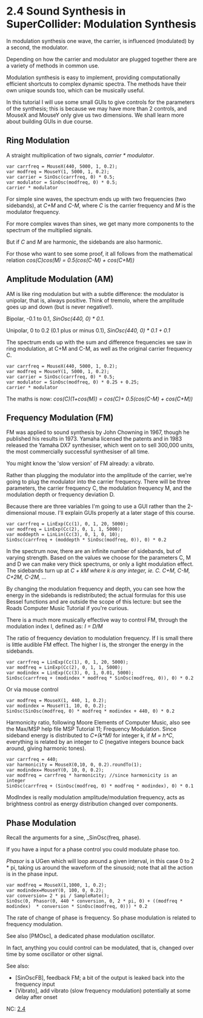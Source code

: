 # 2.4 Sound Synthesis in SuperCollider: Modulation Synthesis

In modulation synthesis one wave, the carrier, is influenced (modulated) by a second, the modulator.

Depending on how the carrier and modulator are plugged together there are a variety of methods in common use.

Modulation synthesis is easy to implement, providing computationally efficient shortcuts to complex dynamic spectra. The methods have their own unique sounds too, which can be musically useful.

In this tutorial I will use some small GUIs to give controls for the parameters of the synthesis; this is because we may have more than 2 controls, and MouseX and MouseY only give us two dimensions. We shall learn more about building GUIs in due course.

## Ring Modulation

A straight multiplication of two signals, _carrier * modulator_.

    var carrfreq = MouseX(440, 5000, 1, 0.2);
    var modfreq = MouseY(1, 5000, 1, 0.2);
    var carrier = SinOsc(carrfreq, 0) * 0.5;
    var modulator = SinOsc(modfreq, 0) * 0.5;
    carrier * modulator

For simple sine waves, the spectrum ends up with two frequencies (two sidebands), at _C+M_ and _C-M_, where _C_ is the carrier frequency and _M_ is the modulator frequency.

For more complex waves than sines, we get many more components to the spectrum of the multiplied signals.

But if _C_ and _M_ are harmonic, the sidebands are also harmonic.

For those who want to see some proof, it all follows from the mathematical relation _cos(C)*cos(M) = 0.5*(cos(C-M) + cos(C+M))_

## Amplitude Modulation (AM)

AM is like ring modulation but with a subtle difference: the modulator is unipolar, that is, always positive. Think of tremolo, where the amplitude goes up and down (but is never negative!).

Bipolar, -0.1 to 0.1, _SinOsc(440, 0) * 0.1_.

Unipolar, 0 to 0.2 (0.1 plus or minus 0.1), _SinOsc(440, 0) * 0.1 + 0.1_

The spectrum ends up with the sum and difference frequencies we saw in ring modulation, at C+M and C-M, as well as the original carrier frequency C.

    var carrfreq = MouseX(440, 5000, 1, 0.2);
    var modfreq = MouseY(1, 5000, 1, 0.2);
    var carrier = SinOsc(carrfreq, 0) * 0.5;
    var modulator = SinOsc(modfreq, 0) * 0.25 + 0.25;
    carrier * modulator

The maths is now: _cos(C)*(1+cos(M)) = cos(C)+ 0.5*(cos(C-M) + cos(C+M))_

## Frequency Modulation (FM)

FM was applied to sound synthesis by John Chowning in 1967, though he published his results in 1973. Yamaha licensed the patents and in 1983 released the Yamaha DX7 synthesiser, which went on to sell 300,000 units, the most commercially successful synthesiser of all time.

You might know the 'slow version' of FM already: a vibrato.

Rather than plugging the modulator into the amplitude of the carrier, we're going to plug the modulator into the carrier frequency. There will be three parameters, the carrier frequency C, the modulation frequency M, and the modulation depth or frequency deviation D.

Because there are three variables I'm going to use a GUI rather than the 2-dimensional mouse. I'll explain GUIs properly at a later stage of this course.

    var carrfreq = LinExp(Cc(1), 0, 1, 20, 5000);
    var modfreq = LinExp(Cc(2), 0, 1, 1, 5000);
    var moddepth = LinLin(Cc(3), 0, 1, 0, 10);
    SinOsc(carrfreq + (moddepth * SinOsc(modfreq, 0)), 0) * 0.2

In the spectrum now, there are an infinite number of sidebands, but of varying strength. Based on the values we choose for the parameters C, M and D we can make very thick spectrums, or only a light modulation effect. The sidebands turn up at _C + kM where k is any integer, ie. C. C+M, C-M, C+2M, C-2M, ..._

By changing the modulation frequency and depth, you can see how the energy in the sidebands is redistributed; the actual formulas for this use Bessel functions and are outside the scope of this lecture: but see the Roads Computer Music Tutorial if you're curious.

There is a much more musically effective way to control FM, through the modulation index I, defined as: _I = D/M_

The ratio of frequency deviation to modulation frequency. If I is small there is little audible FM effect. The higher I is, the stronger the energy in the sidebands.

    var carrfreq = LinExp(Cc(1), 0, 1, 20, 5000);
    var modfreq = LinExp(Cc(2), 0, 1, 1, 5000);
    var modindex = LinExp(Cc(3), 0, 1, 0.01, 5000);
    SinOsc(carrfreq + (modindex * modfreq * SinOsc(modfreq, 0)), 0) * 0.2

Or via mouse control

    var modfreq = MouseX(1, 440, 1, 0.2);
    var modindex = MouseY(1, 10, 0, 0.2);
    SinOsc(SinOsc(modfreq, 0) * modfreq * modindex + 440, 0) * 0.2

Harmonicity ratio, following Moore Elements of Computer Music, also see the Max/MSP help file MSP Tutorial 11; Frequency Modulation.  Since sideband energy is distributed to _C+(k*M)_ for integer k, if _M = h*C_, everything is related by an integer to _C_ (negative integers bounce back around, giving harmonic tones).

    var carrfreq = 440;
    var harmonicity = MouseX(0,10, 0, 0.2).roundTo(1);
    var modindex= MouseY(0, 10, 0, 0.2);
    var modfreq = carrfreq * harmonicity; //since harmonicity is an integer
    SinOsc(carrfreq + (SinOsc(modfreq, 0) * modfreq * modindex), 0) * 0.1

ModIndex is really modulation amplitude/modulation frequency, acts as brightness control as energy distribution changed over components.

## Phase Modulation

Recall the arguments for a sine, _SinOsc(freq, phase).

If you have a input for a phase control you could modulate phase too.

_Phasor_ is a UGen which will loop around a given interval, in this case 0 to 2 * pi, taking us around the waveform of the sinusoid; note that all the action is in the phase input.

    var modfreq = MouseX(1,1000, 1, 0.2);
    var modindex=MouseY(0, 100, 0, 0.2);
    var conversion= 2 * pi / SampleRate();
    SinOsc(0, Phasor(0, 440 * conversion, 0, 2 * pi, 0) + ((modfreq * modindex)  * conversion * SinOsc(modfreq, 0))) * 0.2

The rate of change of phase is frequency. So phase modulation is related to frequency modulation.

See also [PMOsc], a dedicated phase modulation oscillator.

In fact, anything you could control can be modulated, that is, changed over time by some oscillator or other signal.

See also:

- [SinOscFB], feedback FM; a bit of the output is leaked back into the frequency input
- [Vibrato], add vibrato (slow frequency modulation) potentially at some delay after onset

NC: [2.4](https://composerprogrammer.com/teaching/supercollider/sctutorial/2.4%20Modulation%20Synthesis.html)
